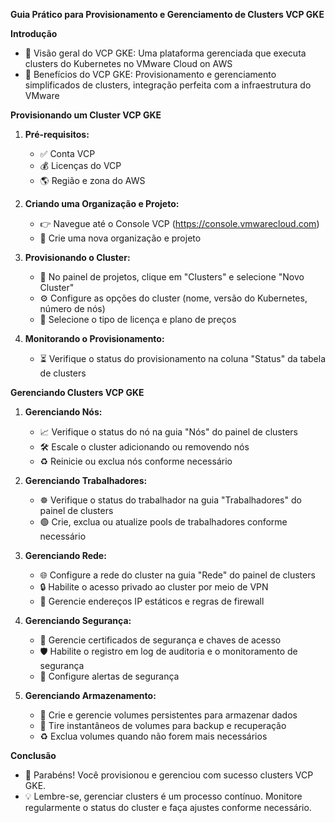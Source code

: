 **Guia Prático para Provisionamento e Gerenciamento de Clusters VCP GKE**

**Introdução** 
- 📸 Visão geral do VCP GKE: Uma plataforma gerenciada que executa clusters do Kubernetes no VMware Cloud on AWS
- 🔧 Benefícios do VCP GKE: Provisionamento e gerenciamento simplificados de clusters, integração perfeita com a infraestrutura do VMware

**Provisionando um Cluster VCP GKE**

1. **Pré-requisitos:**
   - ✅ Conta VCP
   - 💰 Licenças do VCP
   - 🌎 Região e zona do AWS

2. **Criando uma Organização e Projeto:**
   - 👉 Navegue até o Console VCP (https://console.vmwarecloud.com)
   - 📝 Crie uma nova organização e projeto

3. **Provisionando o Cluster:**
   - 🚀 No painel de projetos, clique em "Clusters" e selecione "Novo Cluster"
   - ⚙️ Configure as opções do cluster (nome, versão do Kubernetes, número de nós)
   - 🛒 Selecione o tipo de licença e plano de preços

4. **Monitorando o Provisionamento:**
   - ⏳ Verifique o status do provisionamento na coluna "Status" da tabela de clusters

**Gerenciando Clusters VCP GKE**

1. **Gerenciando Nós:**
   - 📈 Verifique o status do nó na guia "Nós" do painel de clusters
   - 🛠️ Escale o cluster adicionando ou removendo nós
   - ♻️ Reinicie ou exclua nós conforme necessário

2. **Gerenciando Trabalhadores:**
   - ☸️ Verifique o status do trabalhador na guia "Trabalhadores" do painel de clusters
   - 🟢 Crie, exclua ou atualize pools de trabalhadores conforme necessário

3. **Gerenciando Rede:**
   - 🌐 Configure a rede do cluster na guia "Rede" do painel de clusters
   - 🔒 Habilite o acesso privado ao cluster por meio de VPN
   - 🔌 Gerencie endereços IP estáticos e regras de firewall

4. **Gerenciando Segurança:**
   - 🔑 Gerencie certificados de segurança e chaves de acesso
   - 🛡️ Habilite o registro em log de auditoria e o monitoramento de segurança
   - 🚨 Configure alertas de segurança

5. **Gerenciando Armazenamento:**
   - 💾 Crie e gerencie volumes persistentes para armazenar dados
   - 📸 Tire instantâneos de volumes para backup e recuperação
   - ♻️ Exclua volumes quando não forem mais necessários

**Conclusão**

- 🥳 Parabéns! Você provisionou e gerenciou com sucesso clusters VCP GKE.
- 💡 Lembre-se, gerenciar clusters é um processo contínuo. Monitore regularmente o status do cluster e faça ajustes conforme necessário.
